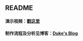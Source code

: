 ## README

#### 演示视频：[戳这里](http://www.iqiyi.com/w_19rzbljlll.html)

#### 制作流程及分析见博客：[Duke's Blog](https://chaunceyzhangx.github.io/2018/06/05/Unity-3D-%E8%A1%80%E6%9D%A1%E5%88%B6%E4%BD%9C/)
